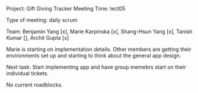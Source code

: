 Project: Gift Giving Tracker Meeting Time: lect05

Type of meeting: daily scrum

Team: Benjamin Yang [x], Marie Karpinska [x], Shang-Hsun Yang [x], Tanish Kumar [], Archit Gupta [x]

Marie is starting on implementation details. Other members are getting their environments set up and starting to think about the general app design.

Next task: Start implementing app and have group memebrs start on their individual tickets.

No current roadblocks.
